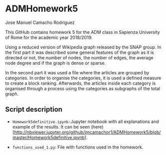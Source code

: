 # ADMHomework5
Jose Manuel Camacho Rodriguez

This GitHub contains homework 5 for the ADM class in Sapienza University of Rome for the academic year 2018/2019. 

Using a reduced version of Wikipedia graph released by the SNAP group. In the first part it was described some general features of the graph as it is directed or not, the number of nodes, the number of edges, the average node degree and if the graph is dense or sparse.

In the second part it was used a file where the articles are grouped by categories. In order to organise the categories, it is  used a defined measure to create a block ranking. Afterwards, the articles inside each category is organised through a process using the categories as subgraphs of the total graph.

## Script description

* `Homework5definitive.ipynb:`Jupyter notebook with all explanations and example of the results. It can be seen (here) [http://nbviewer.jupyter.org/github/jmcamachor1/ADMHomework5/blob/master/Homework5definitive.ipynb].

* `functions_used_1.py`: File with functions used in the homework.


